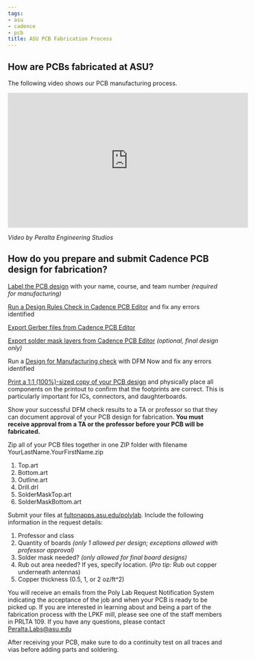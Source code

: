 ```yaml
---
tags:
- asu
- cadence
- pcb
title: ASU PCB Fabrication Process
---
```


## How are PCBs fabricated at ASU?

The following video shows our PCB manufacturing process.

<iframe width="560" height="315" src="https://www.youtube.com/embed/DJPIYXGpPVo" title="YouTube video player" frameborder="0" allow="accelerometer; autoplay; clipboard-write; encrypted-media; gyroscope; picture-in-picture" allowfullscreen></iframe>

*Video by Peralta Engineering Studios*

## How do you prepare and submit Cadence PCB design for fabrication?

[Label the PCB design](/adding-text-to-a-layout-in-cadence-pcb-editor/) with your name, course, and team number *(required for manufacturing)*

[Run a Design Rules Check in Cadence PCB Editor](/running-design-rules-check-in-cadence-pcb-editor/) and fix any errors identified

[Export Gerber files from Cadence PCB Editor](/exporting-gerber-files-from-cadence-pcb-editor/)

[Export solder mask layers from Cadence PCB Editor](/exporting-solder-mask-layers-from-cadence-pcb-editor/) *(optional, final design only)*

Run a [Design for Manufacturing check](/running-a-design-for-manufacturing-check-in-dfm-now/) with DFM Now and fix any errors identified

[Print a 1:1 (100%)-sized copy of your PCB design](/printing-a-pcb-layout-in-cadence-pcb-editor/) and physically place all components on the printout to confirm that the footprints are correct. This is particularly important for ICs, connectors, and daughterboards.

Show your successful DFM check results to a TA or professor so that they can document approval of your PCB design for fabrication. **You must receive approval from a TA or the professor before your PCB will be fabricated.**

Zip all of your PCB files together in one ZIP folder with filename YourLastName.YourFirstName.zip

1.  Top.art
2.  Bottom.art
3.  Outline.art
4.  Drill.drl
5.  SolderMaskTop.art
6.  SolderMaskBottom.art

Submit your files at [fultonapps.asu.edu/polylab](http://fultonapps.asu.edu/polylab). Include the following information in the request details:

1.  Professor and class
2.  Quantity of boards *(only 1 allowed per design; exceptions allowed with professor approval)*
3.  Solder mask needed? *(only allowed for final board designs)*
4.  Rub out area needed? If yes, specify location. (*Pro tip:* Rub out copper underneath antennas)
5.  Copper thickness (0.5, 1, or 2 oz/ft^2)

You will receive an emails from the Poly Lab Request Notification System indicating the acceptance of the job and when your PCB is ready to be picked up. If you are interested in learning about and being a part of the fabrication process with the LPKF mill, please see one of the staff members in PRLTA 109. If you have any questions, please contact <Peralta.Labs@asu.edu>

After receiving your PCB, make sure to do a continuity test on all traces and vias before adding parts and soldering.
